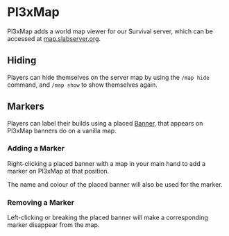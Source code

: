# Pl3xMap

Pl3xMap adds a world map viewer for our Survival server, which can be accessed at [map.slabserver.org](https://map.slabserver.org).

## Hiding

Players can hide themselves on the server map by using the `/map hide` command, and `/map show` to show themselves again.

## Markers

Players can label their builds using a placed [Banner](https://minecraft.wiki/w/Banner), that appears on Pl3xMap banners do on a vanilla map.

### Adding a Marker

Right-clicking a placed banner with a map in your main hand to add a marker on Pl3xMap at that position.

The name and colour of the placed banner will also be used for the marker.

### Removing a Marker

Left-clicking or breaking the placed banner will make a corresponding marker disappear from the map.
